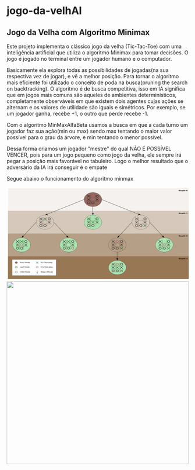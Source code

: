 # jogo-da-velhAI
<h2>Jogo da Velha com Algoritmo Minimax</h2>

<p>Este projeto implementa o clássico jogo da velha (Tic-Tac-Toe) com uma inteligência artificial que utiliza o algoritmo Minimax para tomar decisões. O jogo é jogado no terminal entre um jogador humano e o computador.</p>

<p>Basicamente ela explora todas as possibilidades de jogadas(na sua respectiva vez de jogar), e vê a melhor posição. 
Para tornar o algoritmo mais eficiente foi utilizado o conceito de poda na busca(pruning the search on backtracking).
O algoritmo é de busca competitiva, isso em IA significa que em jogos mais comuns são aqueles de ambientes determinísticos, 
completamente observáveis em que existem dois agentes cujas ações se alternam e os valores de utilidade são iguais e simétricos.
Por exemplo, se um jogador ganha, recebe +1, o outro que perde recebe -1. </p>
<p> Com o algoritmo MinMaxAlfaBeta usamos a busca em que a cada turno um jogador faz sua ação(min ou max) sendo max tentando o maior valor possível para o grau da árvore,
e min tentando o menor possível.</p>
<p> Dessa forma criamos um jogador "mestre" do qual NÃO É POSSÍVEL VENCER, pois para um jogo pequeno como jogo da velha, ele sempre irá pegar a posição mais favorável no tabuleiro. Logo o melhor resultado que o adversário da IA irá conseguir é o empate</p>
<p> Segue abaixo o funcionamento do algoritmo minmax</p>
<img src="minimax.png" width="1002" height="256"/>
<br>
  <img src="https://c.tenor.com/GX5odnI5fgkAAAAC/idea-genius.gif" width="500" height="500">
